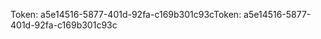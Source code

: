 <span data-ttu-id="8e7ee-101">Token: a5e14516-5877-401d-92fa-c169b301c93c</span><span class="sxs-lookup"><span data-stu-id="8e7ee-101">Token: a5e14516-5877-401d-92fa-c169b301c93c</span></span>